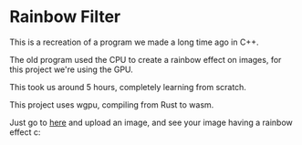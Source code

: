 # Rainbow Filter

This is a recreation of a program we made a long time ago in C++.

The old program used the CPU to create a rainbow effect on images, for this project we're using the GPU.

This took us around 5 hours, completely learning from scratch.

This project uses wgpu, compiling from Rust to wasm.

Just go to [here](https://msparkles.github.io/rainbow-filter) and upload an image, and see your image having a rainbow effect c:
